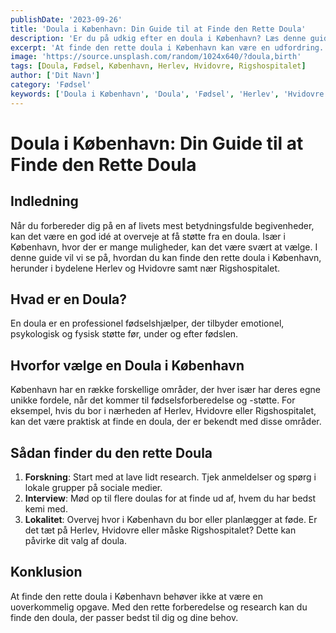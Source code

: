 ```yaml
---
publishDate: '2023-09-26'
title: 'Doula i København: Din Guide til at Finde den Rette Doula'
description: 'Er du på udkig efter en doula i København? Læs denne guide for at finde den rette doula til dig.'
excerpt: 'At finde den rette doula i København kan være en udfordring. Denne guide hjælper dig med at navigere gennem dine muligheder.'
image: 'https://source.unsplash.com/random/1024x640/?doula,birth'
tags: [Doula, Fødsel, København, Herlev, Hvidovre, Rigshospitalet]
author: ['Dit Navn']
category: 'Fødsel'
keywords: ['Doula i København', 'Doula', 'Fødsel', 'Herlev', 'Hvidovre', 'Rigshospitalet']
---
```


# Doula i København: Din Guide til at Finde den Rette Doula

## Indledning
Når du forbereder dig på en af livets mest betydningsfulde begivenheder, kan det være en god idé at overveje at få støtte fra en doula. Især i København, hvor der er mange muligheder, kan det være svært at vælge. I denne guide vil vi se på, hvordan du kan finde den rette doula i København, herunder i bydelene Herlev og Hvidovre samt nær Rigshospitalet.

## Hvad er en Doula?
En doula er en professionel fødselshjælper, der tilbyder emotionel, psykologisk og fysisk støtte før, under og efter fødslen.

## Hvorfor vælge en Doula i København
København har en række forskellige områder, der hver især har deres egne unikke fordele, når det kommer til fødselsforberedelse og -støtte. For eksempel, hvis du bor i nærheden af Herlev, Hvidovre eller Rigshospitalet, kan det være praktisk at finde en doula, der er bekendt med disse områder.

## Sådan finder du den rette Doula
1. **Forskning**: Start med at lave lidt research. Tjek anmeldelser og spørg i lokale grupper på sociale medier.
2. **Interview**: Mød op til flere doulas for at finde ud af, hvem du har bedst kemi med.
3. **Lokalitet**: Overvej hvor i København du bor eller planlægger at føde. Er det tæt på Herlev, Hvidovre eller måske Rigshospitalet? Dette kan påvirke dit valg af doula.

## Konklusion
At finde den rette doula i København behøver ikke at være en uoverkommelig opgave. Med den rette forberedelse og research kan du finde den doula, der passer bedst til dig og dine behov.

